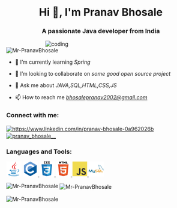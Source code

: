 <h1 align="center">Hi 👋, I'm Pranav Bhosale</h1>
<h3 align="center">A passionate Java developer from India</h3>

<img align="right" alt="coding" width="400" src="https://miro.medium.com/v2/resize:fit:679/1*zVnWJtyGOX_kUIDm6ccCfQ.gif">

<p align="left"> <img src="https://komarev.com/ghpvc/?username=Mr-PranavBhosale&label=Profile%20views&color=0e75b6&style=flat" alt="Mr-PranavBhosale" /> </p>

- 🌱 I’m currently learning *Spring* 

- 👯 I’m looking to collaborate on *some good open source project*

- 💬 Ask me about *JAVA,SQL,HTML,CSS,JS*

- 📫 How to reach me *bhosalepranav2002@gmail.com*

<h3 align="left">Connect with me:</h3>
<p align="left">
<a href="https://www.linkedin.com/in/pranav-bhosale-0a962026b" target="blank"><img align="center" src="https://raw.githubusercontent.com/rahuldkjain/github-profile-readme-generator/master/src/images/icons/Social/linked-in-alt.svg" alt="https://www.linkedin.com/in/pranav-bhosale-0a962026b" height="30" width="40" /></a>
<a href="https://www.instagram.com/pranav_bhosale__?igsh=a3FzMnhkcnI0cGJy" target="blank"><img align="center" src="https://raw.githubusercontent.com/rahuldkjain/github-profile-readme-generator/master/src/images/icons/Social/instagram.svg" alt="pranav_bhosale__" height="30" width="40" /></a>
</p>

<h3 align="left">  Languages and Tools:</h3>
<p align="left"> <a href="https://www.java.com/" target="_blank" rel="noreferrer">
  <img src="https://raw.githubusercontent.com/devicons/devicon/master/icons/java/java-original.svg" alt="java" width="40" height="40"/></a> <a href="https://www.cprogramming.com/" target="_blank" rel="noreferrer"> <img src="https://raw.githubusercontent.com/devicons/devicon/master/icons/c/c-original.svg" alt="c" width="40" height="40"/> </a> </a> <a href="https://www.w3schools.com/css/" target="_blank" rel="noreferrer"> <img src="https://raw.githubusercontent.com/devicons/devicon/master/icons/css3/css3-original-wordmark.svg" alt="css3" width="40" height="40"/> </a> <a href="https://www.w3.org/html/" target="_blank" rel="noreferrer"> <img src="https://raw.githubusercontent.com/devicons/devicon/master/icons/html5/html5-original-wordmark.svg" alt="html5" width="40" height="40"/> </a> <a href="https://developer.mozilla.org/en-US/docs/Web/JavaScript" target="_blank" rel="noreferrer"> <img src="https://raw.githubusercontent.com/devicons/devicon/master/icons/javascript/javascript-original.svg" alt="javascript" width="40" height="40"/> </a> <a href="https://www.mysql.com/" target="_blank" rel="noreferrer"> <img src="https://raw.githubusercontent.com/devicons/devicon/master/icons/mysql/mysql-original-wordmark.svg" alt="mysql" width="40" height="40"/> </a> 

<p><img align="left" src="https://github-readme-stats.vercel.app/api/top-langs?username=Mr-PranavBhosale&show_icons=true&locale=en&layout=compact" alt="Mr-PranavBhosale" /></p>

<p>&nbsp;<img align="center" src="https://github-readme-stats.vercel.app/api?username=Mr-PranavBhosale&show_icons=true&locale=en" alt="Mr-PranavBhosale" /></p>

<p><img align="center" src="https://github-readme-streak-stats.herokuapp.com/?user=Mr-PranavBhosale&" alt="Mr-PranavBhosale" /></p>
